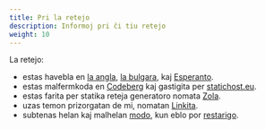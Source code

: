 ```yaml
---
title: Pri la retejo
description: Informoj pri ĉi tiu retejo
weight: 10
---
```


La retejo:
- estas havebla en [la angla](@/_index.md), [la bulgara](@/_index.bg.md), kaj [Esperanto](@/_index.eo.md).
- estas malfermkoda en [Codeberg](https://codeberg.org/salif/personal-web-page) kaj gastigita per [statichost.eu](https://www.statichost.eu/).
- estas farita per statika reteja generatoro nomata [Zola](https://www.getzola.org/).
- uzas temon prizorgatan de mi, nomatan [Linkita](https://codeberg.org/salif/linkita).
- subtenas helan kaj malhelan [modo][mode_toggle], kun eblo por [restarigo][mode_reset].

[mode_toggle]:javascript:(()=>{window.linkita.toggleDarkMode();})();
[mode_reset]:javascript:(()=>{window.linkita.resetDarkMode();})();
